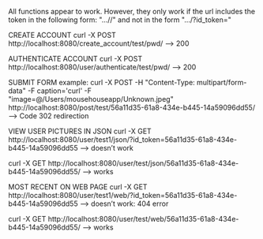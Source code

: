 


All functions appear to work. However, they only work if the url includes the token in the following form: 
".../<token>/" and not in the form ".../?id_token=<token>"

CREATE ACCOUNT
curl -X POST http://localhost:8080/create_account/test/pwd/
—> 200


AUTHENTICATE ACCOUNT
curl -X POST http://localhost:8080/user/authenticate/test/pwd/
—> 200 


SUBMIT FORM
example: 
curl -X POST -H "Content-Type: multipart/form-data" -F caption='curl' -F "image=@/Users/mousehouseapp/Unknown.jpeg"  http://localhost:8080/post/test/56a11d35-61a8-434e-b445-14a59096dd55/
—> Code 302 redirection



VIEW USER PICTURES IN JSON
curl -X GET http://localhost:8080/user/test1/json/?id_token=56a11d35-61a8-434e-b445-14a59096dd55
—> doesn’t work

curl -X GET http://localhost:8080/user/test/json/56a11d35-61a8-434e-b445-14a59096dd55/
—> works 



MOST RECENT ON WEB PAGE
curl -X GET http://localhost:8080/user/test1/web/?id_token=56a11d35-61a8-434e-b445-14a59096dd55
—> doesn’t work: 404 error 

curl -X GET http://localhost:8080/user/test/web/56a11d35-61a8-434e-b445-14a59096dd55/
—> works 
